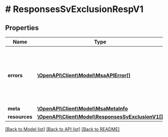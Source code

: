 # # ResponsesSvExclusionRespV1

## Properties

Name | Type | Description | Notes
------------ | ------------- | ------------- | -------------
**errors** | [**\OpenAPI\Client\Model\MsaAPIError[]**](MsaAPIError.md) | A collection of any errors which occurred during execution of the request |
**meta** | [**\OpenAPI\Client\Model\MsaMetaInfo**](MsaMetaInfo.md) |  |
**resources** | [**\OpenAPI\Client\Model\ResponsesSvExclusionV1[]**](ResponsesSvExclusionV1.md) |  |

[[Back to Model list]](../../README.md#models) [[Back to API list]](../../README.md#endpoints) [[Back to README]](../../README.md)
